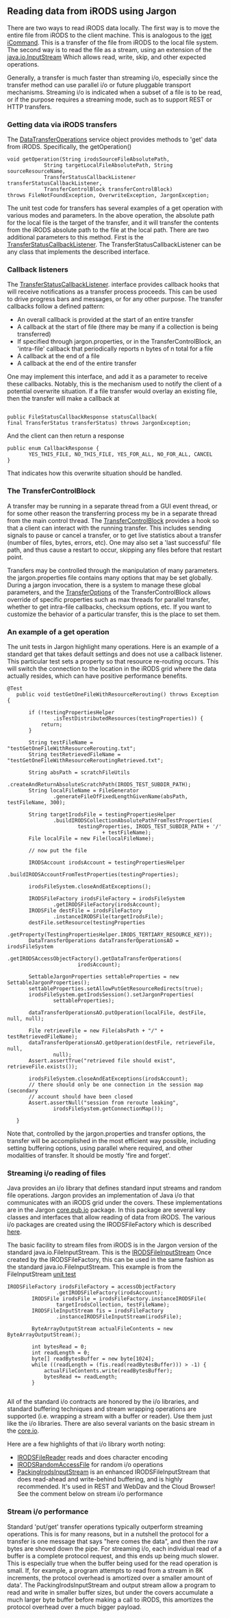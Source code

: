 ## Reading data from iRODS using Jargon

There are two ways to read iRODS data locally.  The first way is to move the entire file from iRODS to the client machine.
This is analogous to the [iget iCommand](https://docs.irods.org/master/icommands/user/#iget).  This is a transfer of the file from iRODS to the local
file system.  The second way is to read the file as a stream, using an extension of the [java.io.InputStream](https://docs.oracle.com/javase/7/docs/api/java/io/InputStream.html)
Which allows read, write, skip, and other expected operations.  

Generally, a transfer is much faster than streaming i/o, especially since the transfer method can use parallel i/o or
future pluggable transport mechanisms.  Streaming i/o is indicated when a subset of a file is to be read, or if the purpose requires
a streaming mode, such as to support REST or HTTP transfers.

### Getting data via iRODS transfers

The [DataTransferOperations](https://github.com/DICE-UNC/jargon/blob/master/jargon-core/src/main/java/org/irods/jargon/core/pub/DataTransferOperations.java) service 
object provides methods to 'get' data from iRODS. Specifically, the getOperation()

```
void getOperation(String irodsSourceFileAbsolutePath,
			String targetLocalFileAbsolutePath, String sourceResourceName,
			TransferStatusCallbackListener transferStatusCallbackListener,
			TransferControlBlock transferControlBlock)
throws FileNotFoundException, OverwriteException, JargonException;

```

The unit test code for transfers has several examples of a get operation with various modes and parameters.  In the above 
operation, the absolute path for the local file is the target of the transfer, and it will transfer the contents from the iRODS
absolute path to the file at the local path.  There are two additional parameters to this method.  First is the [TransferStatusCallbackListener](https://github.com/DICE-UNC/jargon/blob/master/jargon-core/src/main/java/org/irods/jargon/core/transfer/TransferStatusCallbackListener.java).
The TransferStatusCallbackListener can be any class that implements the described interface. 

 
### Callback listeners
 
The [TransferStatusCallbackListener](https://github.com/DICE-UNC/jargon/blob/master/jargon-core/src/main/java/org/irods/jargon/core/transfer/TransferStatusCallbackListener.java). 
interface provides callback hooks that will receive notifications as a transfer process proceeds.  This can be used to drive progress 
bars and messages, or for any other purpose.  The transfer callbacks follow a defined pattern:

* An overall callback is provided at the start of an entire transfer
* A callback at the start of file (there may be many if a collection is being transferred)
* If specified through jargon.properties, or in the TransferControlBlock, an 'intra-file' callback that periodically reports
n bytes of n total for a file
* A callback at the end of a file
* A callback at the end of the entire transfer

One may implement this interface, and add it as a parameter to receive these callbacks.  Notably, this is the mechanism used
to notify the client of a potential overwrite situation.  If a file transfer would overlay an existing file, then the transfer
 will make a callback at 
 
 ```
 
 public FileStatusCallbackResponse statusCallback(
 final TransferStatus transferStatus) throws JargonException;
 
 ```
 
 And the client can then return a response
 
 ```
 public enum CallbackResponse {
 		YES_THIS_FILE, NO_THIS_FILE, YES_FOR_ALL, NO_FOR_ALL, CANCEL
 }
 
 ```
 
 That indicates how this overwrite situation should be handled.
 
### The TransferControlBlock
 
A transfer may be running in a separate thread from a GUI event thread, or for some other reason the transferring process my be 
 in a separate thread from the main control thread.  The [TransferControlBlock](https://github.com/DICE-UNC/jargon/blob/master/jargon-core/src/main/java/org/irods/jargon/core/transfer/TransferControlBlock.java)
 provides a hook so that a client can interact with the running transfer.  This includes sending signals to pause or 
 cancel a transfer, or to get live statistics about a transfer (number of files, bytes, errors, etc).  One may also set a 'last successful'
 file path, and thus cause a restart to occur, skipping any files before that restart point.  
 
 Transfers may be controlled through the manipulation of many parameters.  the jargon.properties file contains many options
 that may be set globally.  During a jargon invocation, there is a system to manage these global parameters, and the [TransferOptions](https://github.com/DICE-UNC/jargon/blob/master/jargon-core/src/main/java/org/irods/jargon/core/packinstr/TransferOptions.java)
 of the TransferControlBlock allows override of specific properties such as max threads for parallel transfer, whether to get intra-file callbacks, checksum options, etc.  If you want
 to customize the behavior of a particular transfer, this is the place to set them.
 
 ### An example of a get operation
 
 The unit tests in Jargon highlight many operations.  Here is an example of a standard get that takes default settings and does not use a callback listener.  This particular test sets a property so
 that resource re-routing occurs.  This will switch the connection to the location in the iRODS grid where the data actually resides,
 which can have positive performance benefits.
 
 ```
 @Test
 	public void testGetOneFileWithResourceRerouting() throws Exception {
 
 		if (!testingPropertiesHelper
 				.isTestDistributedResources(testingProperties)) {
 			return;
 		}
 
 		String testFileName = "testGetOneFileWithResourceRerouting.txt";
 		String testRetrievedFileName = "testGetOneFileWithResourceReroutingRetrieved.txt";
 
 		String absPath = scratchFileUtils
 				.createAndReturnAbsoluteScratchPath(IRODS_TEST_SUBDIR_PATH);
 		String localFileName = FileGenerator
 				.generateFileOfFixedLengthGivenName(absPath, testFileName, 300);
 
 		String targetIrodsFile = testingPropertiesHelper
 				.buildIRODSCollectionAbsolutePathFromTestProperties(
 						testingProperties, IRODS_TEST_SUBDIR_PATH + '/'
 								+ testFileName);
 		File localFile = new File(localFileName);
 
 		// now put the file
 
 		IRODSAccount irodsAccount = testingPropertiesHelper
 				.buildIRODSAccountFromTestProperties(testingProperties);
 
 		irodsFileSystem.closeAndEatExceptions();
 
 		IRODSFileFactory irodsFileFactory = irodsFileSystem
 				.getIRODSFileFactory(irodsAccount);
 		IRODSFile destFile = irodsFileFactory
 				.instanceIRODSFile(targetIrodsFile);
 		destFile.setResource(testingProperties
 				.getProperty(TestingPropertiesHelper.IRODS_TERTIARY_RESOURCE_KEY));
 		DataTransferOperations dataTransferOperationsAO = irodsFileSystem
 				.getIRODSAccessObjectFactory().getDataTransferOperations(
 						irodsAccount);
 
 		SettableJargonProperties settableProperties = new SettableJargonProperties();
 		settableProperties.setAllowPutGetResourceRedirects(true);
 		irodsFileSystem.getIrodsSession().setJargonProperties(
 				settableProperties);
 
 		dataTransferOperationsAO.putOperation(localFile, destFile, null, null);
 
 		File retrieveFile = new File(absPath + "/" + testRetrievedFileName);
 		dataTransferOperationsAO.getOperation(destFile, retrieveFile, null,
 				null);
 		Assert.assertTrue("retrieved file should exist", retrieveFile.exists());
 
 		irodsFileSystem.closeAndEatExceptions(irodsAccount);
 		// there should only be one connection in the session map (secondary
 		// account should have been closed
 		Assert.assertNull("session from reroute leaking",
 				irodsFileSystem.getConnectionMap());
 
 	}
 
 ```
 
Note that, controlled by the jargon.properties and transfer options, the transfer will be accomplished in the most efficient
way possible, including setting buffering options, using parallel where required, and other modalities of transfer. It should
be mostly 'fire and forget'.

### Streaming i/o reading of files

Java provides an i/o library that defines standard input streams and random file operations.  Jargon provides an implementation
of Java i/o that communicates with an iRODS grid under the covers.  These implementations are in the Jargon [core.pub.io](https://github.com/DICE-UNC/jargon/tree/master/jargon-core/src/main/java/org/irods/jargon/core/pub/io)
package.  In this package are several key classes and interfaces that allow reading of data from iRODS.  The various i/o packages are created using the IRODSFileFactory which is described [here](irodsfilefactory.md).

The basic facility to stream files from iRODS is in the Jargon version of the standard java.io.FileInputStream.  This is the [IRODSFileInputStream](https://github.com/DICE-UNC/jargon/blob/master/jargon-core/src/main/java/org/irods/jargon/core/pub/io/IRODSFileInputStream.java)
Once created by the IRODSFileFactory, this can be used in the same fashion as the standard java.io.FileInputStream.  This example is from the FileInputStream [unit test](https://github.com/DICE-UNC/jargon/blob/master/jargon-core/src/test/java/org/irods/jargon/core/pub/io/IRODSFileInputStreamTest.java)

```
IRODSFileFactory irodsFileFactory = accessObjectFactory
				.getIRODSFileFactory(irodsAccount);
		IRODSFile irodsFile = irodsFileFactory.instanceIRODSFile(
				targetIrodsCollection, testFileName);
		IRODSFileInputStream fis = irodsFileFactory
				.instanceIRODSFileInputStream(irodsFile);

		ByteArrayOutputStream actualFileContents = new ByteArrayOutputStream();

		int bytesRead = 0;
		int readLength = 0;
		byte[] readBytesBuffer = new byte[1024];
		while ((readLength = (fis.read(readBytesBuffer))) > -1) {
			actualFileContents.write(readBytesBuffer);
			bytesRead += readLength;
		}


```

All of the standard i/o contracts are honored by the i/o libraries, and standard buffering techniques and stream wrapping operations 
are supported (i.e. wrapping a stream with a buffer or reader).  Use them just like the i/o libraries.  There are also
several variants on the basic stream in the [core.io](https://github.com/DICE-UNC/jargon/tree/master/jargon-core/src/main/java/org/irods/jargon/core/pub/io).  

Here are a few highlights of that i/o library worth noting:

* [IRODSFileReader](https://github.com/DICE-UNC/jargon/blob/master/jargon-core/src/main/java/org/irods/jargon/core/pub/io/IRODSFileReader.java) reads and does character 
encoding 
* [IRODSRandomAccessFile](https://github.com/DICE-UNC/jargon/blob/master/jargon-core/src/main/java/org/irods/jargon/core/pub/io/IRODSRandomAccessFile.java) for random i/o 
operations
* [PackingIrodsInputStream](https://github.com/DICE-UNC/jargon/blob/master/jargon-core/src/main/java/org/irods/jargon/core/pub/io/PackingIrodsInputStream.java) is an enhanced 
IRODSFileInputStream that does read-ahead and write-behind buffering, and is highly recommended.  It's used in REST and WebDav and the Cloud Browser!  See the comment below
on stream i/o performance

### Stream i/o performance

Standard 'put/get' transfer operations typically outperform streaming operations.  This is for many reasons, but in a nutshell the protocol for a transfer is 
one message that says "here comes the data", and then the raw bytes are shoved down the pipe.  For streaming i/o, each individual read of a buffer is 
a complete protocol request, and this ends up being much slower.  This is especially true when the buffer being 
used for the read operation is small.  If, for example, a program attempts to read from a stream in 8K increments,
the protocol overhead is amortized over a smaller amount of data'.  The PackingIrodsInputStream and output stream allow a
program to read and write in smaller buffer sizes, but under the covers accumulate a much larger byte buffer before
making a call to iRODS, this amortizes the protocol overhead over a much bigger payload.































